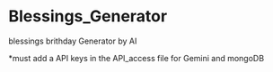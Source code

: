 # Blessings_Generator
blessings brithday Generator by AI

*must add a API keys in the API_access file
for Gemini and mongoDB
